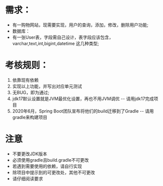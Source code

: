 # 需求：
- 有一购物网站，现需要实现，用户的查询，添加，修改，删除用户功能;
- 数据库：
 - 有一张User表，字段需自己设计，表字段应该包含，varchar,text,int,bigint,datetime 这几种类型;

# 考核规则：
1. 依靠现有依赖
1. 实现以上功能，并写出对应单元测试
1. 无BUG，即为通过;
1. jdk17默认设置就是JVM最优化设置，再也不用JVM调优
   -- 请用jdk17完成项目
1. 2020年6月，Spring Boot团队宣布将他们的build迁移到了Gradle
   -- 请用gradle来构建项目
# 注意
- 不要更改JDK版本
- 必须使用gradle且build.gradle不可更改
- 若遇到需要使用的依赖，请自行实现
- 除项目中提示到的可更改处，其他不可更改
- 请仔细阅读要求
